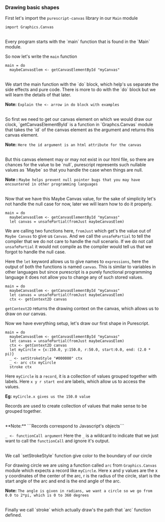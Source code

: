 ### Drawing basic shapes

First let's import the `purescript-canvas` library in our `Main` module

`import Graphics.Canvas`

<br/>
Every program starts with the `main` function that is found in the `Main` module.

So now let's write the `main` function

```
main = do
  maybeCanvasElem <- getCanvasElementById "myCanvas"
```

<br/>
We start the main function with the `do` block, which help's us separate the side effects and pure code.
There is more to do with the `do` block but we will learn the details of that later.

**Note:**
```Explain the <- arrow in do block with examples ```

<br/>
So first we need to get our canvas element on which we would draw our clock,
`getCanvasElementById` is a function in `Graphcs.Canvas` module that takes the `id` of the canvas element as the argument and returns this canvas element.

**Note:** 
```Here the id argument is an html attribute for the canvas```

<br/>
But this canvas element may or may not exist in our html file, so there are chances for the value to be `null`, purescript represents
such nullable values as `Maybe` so that you handle the case when things are null.

**Note :** ```Maybe helps prevent null pointer bugs that you may have encountered in other programming languages```

<br/>
Now that we have this Maybe Canvas value, for the sake of simplicity let's not handle the null case for now, later we will learn how to do it properly.

```
main = do
  maybeCanvasElem <- getCanvasElementById "myCanvas"
  let canvas = unsafePartial(fromJust maybeCanvasElem)
```

We are calling two functions here, `fromJust` which get's the value out of `Maybe Canvas` to give us `Canvas`. And we call the `unsafePartial` to tell the compiler that we do not care to handle the null scenario.
If we do not call `unsafePartial` it would not compile as the compiler would tell us that we forgot to handle the null case.

Here the `let` keyword allows us to give names to `expressions`, here the output of both the functions is named `canvas`.
This is similar to variables in other languages but since purescript is a purely functional programming language it does not allow you to change any of such stored values.

```
main = do
  maybeCanvasElem <- getCanvasElementById "myCanvas"
  let canvas = unsafePartial(fromJust maybeCanvasElem)
  ctx <- getContext2D canvas
```

`getContext2D` returns the drawing context on the canvas, which allows us to draw on our canvas.

Now we have everything setup, let's draw our first shape in Purescript.

```
main = do
  maybeCanvasElem <- getCanvasElementById "myCanvas"
  let canvas = unsafePartial(fromJust maybeCanvasElem)
  ctx <- getContext2D canvas
  let myCircle = {x:150.0, y:150.0, r:50.0, start:0.0, end: (2.0 * pi)}
  _ <- setStrokeStyle "#000000" ctx
  _ <- arc ctx myCircle
  stroke ctx
```


Here `myCircle` is a `record`, it is a collection of values grouped together with labels.
Here `x y r start end` are labels, which allow us to access the values.

**Eg:**
```myCircle.x gives us the 150.0 value```

Records are used to create collection of values that make sense to be grouped together.

<br/>
**Note:**
```Records correspond to Javascript's objects```

`_ <- functionCall argument`
Here the `_` is a wildcard to indicate that we just want to call the `functionCall` and ignore it's output.

<br/>
We call `setStrokeStyle` function give color to the boundary of our circle

For drawing circle we are using a function called `arc` from `Graphics.Canvas` module which expects a record like `myCircle`.
Here x and y values are the x y coordinates of the center of the arc, r is the radius of the circle, start is the start angle of the arc
and end is the end angle of the arc.

**Note:**
```The angle is given in radians, we want a circle so we go from 0.0 to 2*pi, which is 0 to 360 degrees```

<br/>
Finally we call `stroke` which actually draw's the path that `arc` function defined.

